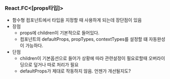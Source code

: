 ### React.FC<[props타입]>

- 함수형 컴포넌트에서 타입을 지정할 때 사용하게 되는데 장단점이 있음
- 장점
  - props에 children이 기본적으로 들어있다.
  - 컴포넌트의 defaultProps, propTypes, contextTypes를 설정할 떄 자동완성이 가능하다.
- 단점
  - children이 기본옵션으로 들어가 상황에 따라 관련설정이 필요로할때 오버라이딩으로 덮거나 따로 처리가 필요
  - defaultProps가 제대로 작동하지 않음. 언젠가 개선될지도?
